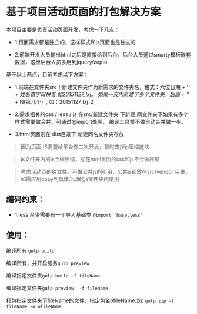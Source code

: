 
# 基于项目活动页面的打包解决方案

本项目主要是负责活动页面开发，考虑一下几点：

* 1.页面需求都是独立的，这样样式和js页面也是独立的

* 2.前端开发人员输出html之后是直接给到后台，后台人员通过smarty模板嵌套数据，这里后台人员多用到jquery/zepto

基于以上两点，目前考虑以下方案：

* 1.前端在文件夹src下新建文件夹作为新需求的文件夹名，格式：六位日期 + '_' + 姓名首字母拼音,如20151127_lxj。
如果一天内新建了多个文件夹，后面 + '_' + N(第几个）, 如：20151127_lxj_2。

* 2.需求相关的css / less / js 在src/新建文件夹 下新建;同文件夹下如果有多个样式需要做合并，可通过@import处理，
 编译工具暂不做自动合并做一步。

* 3.html页面则在 dist目录下 新建同名文件夹存放

>  ~~因为页面JS需要给平台做二次开发，暂时去掉js压缩这块~~

> js文件夹内的js会做压缩，写在html里面的css和js不会做压缩

> 考虑活动页的独立性，不做公共js的引用，公共js都放在src/vendor 目录，如需应用copy到具体活动的js文件夹内使用

## 编码约束：

* 1.less 至少需要有一个导入基础类 `@import 'base.less'`


## 使用：
   编译所有 `gulp build` 
   
   编译所有，并开启服务`gulp preview`
   
   编译指定文件夹`gulp build -f fileName`
   
   编译指定文件夹`gulp preview  -f fileName`
   
   打包指定文件夹下fileName的文件，指定包名ofileName.zip `gulp zip -f fileName -o ofileName`